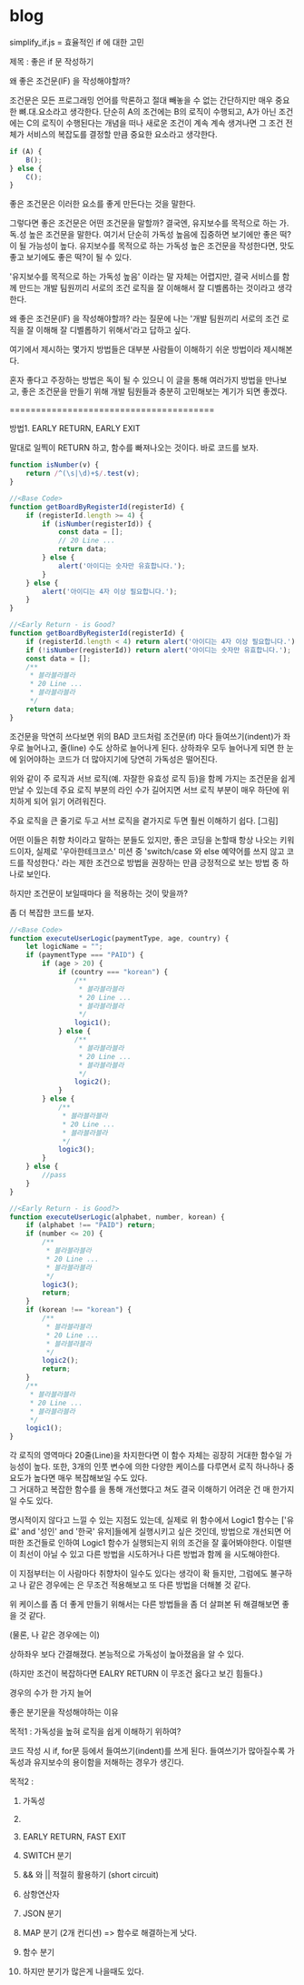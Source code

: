 # blog

simplify_if.js = 효율적인 if 에 대한 고민

제목 : 좋은 if 문 작성하기

왜 좋은 조건문(IF) 을 작성해야할까?

조건문은 모든 프로그래밍 언어를 막론하고 절대 빼놓을 수 없는 간단하지만 매우 중요한 뼈.대.요소라고 생각한다. 단순히 A의 조건에는 B의 로직이 수행되고, A가 아닌 조건에는 C의 로직이 수행된다는 개념을 떠나
새로운 조건이 계속 계속 생겨나면 그 조건 전체가 서비스의 복잡도를 결정할 만큼 중요한 요소라고 생각한다.

```js
if (A) {
    B();
} else {
    C();
}
```

좋은 조건문은 이러한 요소를 좋게 만든다는 것을 말한다.

그렇다면 좋은 조건문은 어떤 조건문을 말할까? 결국엔, 유지보수를 목적으로 하는 가.독.성 높은 조건문을 말한다. 여기서 단순히 가독성 높음에 집중하면 보기에만 좋은 떡?이 될 가능성이 높다. 유지보수를 목적으로
하는 가독성 높은 조건문을 작성한다면, 맛도 좋고 보기에도 좋은 떡?이 될 수 있다.

'유지보수를 목적으로 하는 가독성 높음' 이라는 말 자체는 어렵지만, 결국 서비스를 함께 만드는 개발 팀원끼리 서로의 조건 로직을 잘 이해해서 잘 디벨롭하는 것이라고 생각한다.

왜 좋은 조건문(IF) 을 작성해야할까? 라는 질문에 나는
'개발 팀원끼리 서로의 조건 로직을 잘 이해해 잘 디벨롭하기 위해서'라고 답하고 싶다.

여기에서 제시하는 몇가지 방법들은 대부분 사람들이 이해하기 쉬운 방법이라 제시해본다.

혼자 좋다고 주장하는 방법은 독이 될 수 있으니 이 글을 통해 여러가지 방법을 만나보고, 좋은 조건문을 만들기 위해 개발 팀원들과 충분히 고민해보는 계기가 되면 좋겠다.

=======================================

방법1. EARLY RETURN, EARLY EXIT

말대로 일찍이 RETURN 하고, 함수를 빠져나오는 것이다. 바로 코드를 보자.

```js
function isNumber(v) {
    return /^(\s|\d)+$/.test(v);
}

//<Base Code>
function getBoardByRegisterId(registerId) {
    if (registerId.length >= 4) {
        if (isNumber(registerId)) {
            const data = [];
            // 20 Line ...
            return data;
        } else {
            alert('아이디는 숫자만 유효합니다.');
        }
    } else {
        alert('아이디는 4자 이상 필요합니다.');
    }
}

//<Early Return - is Good?
function getBoardByRegisterId(registerId) {
    if (registerId.length < 4) return alert('아이디는 4자 이상 필요합니다.');
    if (!isNumber(registerId)) return alert('아이디는 숫자만 유효합니다.');
    const data = [];
    /**
     * 블라블라블라
     * 20 Line ...
     * 블라블라블라
     */
    return data;
}

```

조건문을 막연히 쓰다보면 위의 BAD 코드처럼 조건문(if) 마다 들여쓰기(indent)가 좌우로 늘어나고, 줄(line) 수도 상하로 늘어나게 된다. 상하좌우 모두 늘어나게 되면 한 눈에 읽어야하는 코드가 더
많아지기에 당연히 가독성은 떨어진다.

위와 같이 주 로직과 서브 로직(예. 자잘한 유효성 로직 등)을 함께 가지는 조건문을 쉽게 만날 수 있는데 주요 로직 부분의 라인 수가 길어지면 서브 로직 부분이 매우 하단에 위치하게 되어 읽기 어려워진다.

주요 로직을 큰 줄기로 두고 서브 로직을 곁가지로 두면 훨씬 이해하기 쉽다. [그림]

어떤 이들은 취향 차이라고 말하는 분들도 있지만, 좋은 코딩을 논할때 항상 나오는 키워드이자, 실제로 '우아한테크코스' 미션 중 'switch/case 와 else 예약어를 쓰지 않고 코드를 작성한다.' 라는 제한
조건으로
<Early Return> 방법을 권장하는 만큼 긍정적으로 보는 방법 중 하나로 보인다.

하지만 조건문이 보일때마다 <Early Return>을 적용하는 것이 맞을까?

좀 더 복잡한 코드를 보자.

```js
//<Base Code>
function executeUserLogic(paymentType, age, country) {
    let logicName = "";
    if (paymentType === "PAID") {
        if (age > 20) {
            if (country === "korean") {
                /**
                 * 블라블라블라
                 * 20 Line ...
                 * 블라블라블라
                 */
                logic1();
            } else {
                /**
                 * 블라블라블라
                 * 20 Line ...
                 * 블라블라블라
                 */
                logic2();
            }
        } else {
            /**
             * 블라블라블라
             * 20 Line ...
             * 블라블라블라
             */
            logic3();
        }
    } else {
        //pass
    }
}

//<Early Return - is Good?>
function executeUserLogic(alphabet, number, korean) {
    if (alphabet !== "PAID") return;
    if (number <= 20) {
        /**
         * 블라블라블라
         * 20 Line ...
         * 블라블라블라
         */
        logic3();
        return;
    }
    if (korean !== "korean") {
        /**
         * 블라블라블라
         * 20 Line ...
         * 블라블라블라
         */
        logic2();
        return;
    }
    /**
     * 블라블라블라
     * 20 Line ...
     * 블라블라블라
     */
    logic1();
}
```

각 로직의 영역마다 20줄(Line)을 차지한다면 이 함수 자체는 굉장히 거대한 함수일 가능성이 높다. 
또한, 3개의 인풋 변수에 의한 다양한 케이스를 다루면서 로직 하나하나 중요도가 높다면 매우 복잡해보일 수도 있다.  
그 거대하고 복잡한 함수를 <Early Return>을 통해 개선했다고 쳐도 결국 이해하기 어려운 건 매 한가지일 수도 있다.

명시적이지 않다고 느낄 수 있는 지점도 있는데, 
실제로 위 함수에서 Logic1 함수는 ['유료' and '성인' and '한국' 유저]들에게 실행시키고 싶은 것인데, 
<Early Return> 방법으로 개선되면 어떠한 조건들로 인하여 Logic1 함수가 실행되는지 위의 조건을 잘 훑어봐야한다.
이럴땐 <Early Return>이 최선이 아닐 수 있고 다른 방법을 시도하거나 다른 방법과 함께 <Early Return>을 시도해야한다.

이 지점부터는 <Early Return>이 사람마다 취향차이 일수도 있다는 생각이 확 들지만,
그럼에도 불구하고 나 같은 경우에는 <Early Return>은 무조건 적용해보고 또 다른 방법을 더해볼 것 같다. 

위 케이스를 좀 더 좋게 만들기 위해서는 다른 방법들을 좀 더 살펴본 뒤 해결해보면 좋을 것 같다.


(물론, 나 같은 경우에는 이)


상하좌우 보다 간결해졌다. 본능적으로 가독성이 높아졌음을 알 수 있다.

(하지만 조건이 복잡하다면 EALRY RETURN 이 무조건 옳다고 보긴 힘들다.)

경우의 수가 한 가지 늘어

좋은 분기문을 작성해야하는 이유

목적1 : 가독성을 높혀 로직을 쉽게 이해하기 위하여?

코드 작성 시 if, for문 등에서 들여쓰기(indent)를 쓰게 된다. 들여쓰기가 많아질수록 가독성과 유지보수의 용이함을 저해하는 경우가 생긴다.

목적2 :

1. 가독성
2.

1. EARLY RETURN, FAST EXIT

4. SWITCH 분기

2. && 와 || 적절히 활용하기 (short circuit)

3. 삼항연산자

3. JSON 분기

5. MAP 분기 (2개 컨디션)
   => 함수로 해결하는게 낫다.

6. 함수 분기

3. 하지만 분기가 많은게 나을때도 있다.